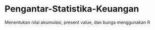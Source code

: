 # Pengantar-Statistika-Keuangan

Menentukan nilai akumulasi, present value, dan bunga menggunakan R
